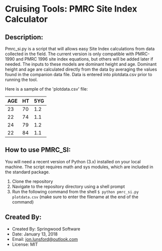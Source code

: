 # Cruising Tools:  PMRC Site Index Calculator

## Description:
Pmrc_si.py is a script that will allows easy Site Index calculations from data collected in the field.
The current version is only compatible with PMRC-1990 and PMRC 1996 site index equations, but
others will be added later if needed.  The inputs to these models are dominant height and age.
Dominant height and age are calculated directly from the data by averaging the values found in the
companion data file.  Data is entered into plotdata.csv prior to running the tool.

Here is a sample of the 'plotdata.csv' file:

AGE | HT | 5YG
--- | -- | ---
23  | 70 | 1.2
22  | 74 | 1.1
24  | 79 | 1.2
22  | 84 | 1.1

## How to use PMRC_SI:
You will need a recent version of Python (3.x) installed on your local machine.
The script requires math and sys modules, which are included in the standard package.

1.  Clone the repository
2.  Navigate to the repository directory using a shell prompt
3.  Run the following command from the shell
	`
	$ python pmrc_si.py plotdata.csv
	`
	(make sure to enter the filename at the end of the command)
	
## Created By:
* Created By:    Springwood Software
* Date:          January 13, 2018
* Email:         jon.lunsford@outlook.com
* License:       MIT